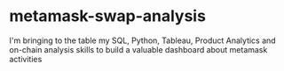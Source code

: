 # metamask-swap-analysis
 I'm bringing to the table my SQL, Python, Tableau, Product Analytics and on-chain analysis skills to build a valuable dashboard about metamask activities
